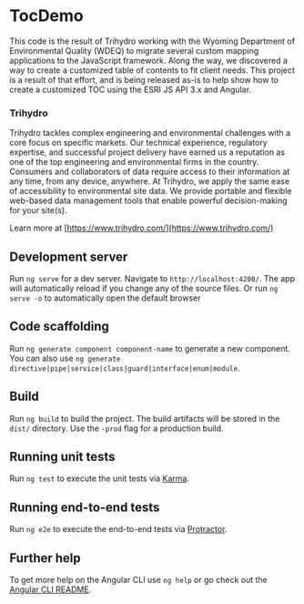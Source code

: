 # TocDemo

This code is the result of Trihydro working with the Wyoming Department of Environmental Quality (WDEQ) to migrate several custom mapping applications to the JavaScript framework. Along the way, we discovered a way to create a customized table of contents to fit client needs. This project is a result of that effort, and is being released as-is to help show how to create a customized TOC using the ESRI JS API 3.x and Angular.

### Trihydro
Trihydro tackles complex engineering and environmental challenges with a core focus on specific markets. Our technical experience, regulatory expertise, and successful project delivery have earned us a reputation as one of the top engineering and environmental firms in the country.  Consumers and collaborators of data require access to their information at any time, from any device, anywhere. At Trihydro, we apply the same ease of accessibility to environmental site data. We provide portable and flexible web-based data management tools that enable powerful decision-making for your site(s).

Learn more at [https://www.trihydro.com/](https://www.trihydro.com/)

## Development server

Run `ng serve` for a dev server. Navigate to `http://localhost:4200/`. The app will automatically reload if you change any of the source files. Or run `ng serve -o` to automatically open the default browser

## Code scaffolding

Run `ng generate component component-name` to generate a new component. You can also use `ng generate directive|pipe|service|class|guard|interface|enum|module`.

## Build

Run `ng build` to build the project. The build artifacts will be stored in the `dist/` directory. Use the `-prod` flag for a production build.

## Running unit tests

Run `ng test` to execute the unit tests via [Karma](https://karma-runner.github.io).

## Running end-to-end tests

Run `ng e2e` to execute the end-to-end tests via [Protractor](http://www.protractortest.org/).

## Further help

To get more help on the Angular CLI use `ng help` or go check out the [Angular CLI README](https://github.com/angular/angular-cli/blob/master/README.md).
